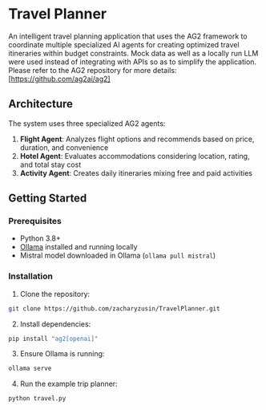 # Travel Planner

An intelligent travel planning application that uses the AG2 framework to coordinate multiple specialized AI agents for creating optimized travel itineraries within budget constraints. Mock data as well as a locally run LLM were used instead of integrating with APIs so as to simplify the application. Please refer to the AG2 repository for more details: [https://github.com/ag2ai/ag2]

## Architecture

The system uses three specialized AG2 agents:

1. **Flight Agent**: Analyzes flight options and recommends based on price, duration, and convenience
2. **Hotel Agent**: Evaluates accommodations considering location, rating, and total stay cost
3. **Activity Agent**: Creates daily itineraries mixing free and paid activities

## Getting Started

### Prerequisites

- Python 3.8+
- [Ollama](https://ollama.ai/) installed and running locally
- Mistral model downloaded in Ollama (`ollama pull mistral`)

### Installation

1. Clone the repository:
```bash
git clone https://github.com/zacharyzusin/TravelPlanner.git
```

2. Install dependencies:
```bash
pip install "ag2[openai]"
```

3. Ensure Ollama is running:
```bash
ollama serve
```

4. Run the example trip planner:

```bash
python travel.py
```
